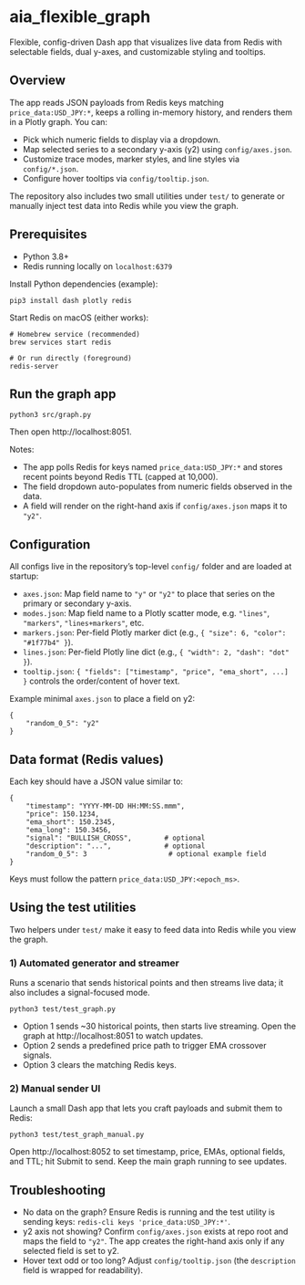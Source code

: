 # aia_flexible_graph

Flexible, config-driven Dash app that visualizes live data from Redis with selectable fields, dual y-axes, and customizable styling and tooltips.

## Overview

The app reads JSON payloads from Redis keys matching `price_data:USD_JPY:*`, keeps a rolling in-memory history, and renders them in a Plotly graph. You can:

- Pick which numeric fields to display via a dropdown.
- Map selected series to a secondary y-axis (y2) using `config/axes.json`.
- Customize trace modes, marker styles, and line styles via `config/*.json`.
- Configure hover tooltips via `config/tooltip.json`.

The repository also includes two small utilities under `test/` to generate or manually inject test data into Redis while you view the graph.

## Prerequisites

- Python 3.8+
- Redis running locally on `localhost:6379`

Install Python dependencies (example):

```
pip3 install dash plotly redis
```

Start Redis on macOS (either works):

```
# Homebrew service (recommended)
brew services start redis

# Or run directly (foreground)
redis-server
```

## Run the graph app

```
python3 src/graph.py
```

Then open http://localhost:8051.

Notes:

- The app polls Redis for keys named `price_data:USD_JPY:*` and stores recent points beyond Redis TTL (capped at 10,000).
- The field dropdown auto-populates from numeric fields observed in the data.
- A field will render on the right-hand axis if `config/axes.json` maps it to `"y2"`.

## Configuration

All configs live in the repository’s top-level `config/` folder and are loaded at startup:

- `axes.json`: Map field name to `"y"` or `"y2"` to place that series on the primary or secondary y-axis.
- `modes.json`: Map field name to a Plotly scatter mode, e.g. `"lines"`, `"markers"`, `"lines+markers"`, etc.
- `markers.json`: Per-field Plotly marker dict (e.g., `{ "size": 6, "color": "#1f77b4" }`).
- `lines.json`: Per-field Plotly line dict (e.g., `{ "width": 2, "dash": "dot" }`).
- `tooltip.json`: `{ "fields": ["timestamp", "price", "ema_short", ...] }` controls the order/content of hover text.

Example minimal `axes.json` to place a field on y2:

```
{
	"random_0_5": "y2"
}
```

## Data format (Redis values)

Each key should have a JSON value similar to:

```
{
	"timestamp": "YYYY-MM-DD HH:MM:SS.mmm",
	"price": 150.1234,
	"ema_short": 150.2345,
	"ema_long": 150.3456,
	"signal": "BULLISH_CROSS",        # optional
	"description": "...",             # optional
	"random_0_5": 3                    # optional example field
}
```

Keys must follow the pattern `price_data:USD_JPY:<epoch_ms>`.

## Using the test utilities

Two helpers under `test/` make it easy to feed data into Redis while you view the graph.

### 1) Automated generator and streamer

Runs a scenario that sends historical points and then streams live data; it also includes a signal-focused mode.

```
python3 test/test_graph.py
```

- Option 1 sends ~30 historical points, then starts live streaming. Open the graph at http://localhost:8051 to watch updates.
- Option 2 sends a predefined price path to trigger EMA crossover signals.
- Option 3 clears the matching Redis keys.

### 2) Manual sender UI

Launch a small Dash app that lets you craft payloads and submit them to Redis:

```
python3 test/test_graph_manual.py
```

Open http://localhost:8052 to set timestamp, price, EMAs, optional fields, and TTL; hit Submit to send. Keep the main graph running to see updates.

## Troubleshooting

- No data on the graph? Ensure Redis is running and the test utility is sending keys: `redis-cli keys 'price_data:USD_JPY:*'`.
- y2 axis not showing? Confirm `config/axes.json` exists at repo root and maps the field to `"y2"`. The app creates the right-hand axis only if any selected field is set to y2.
- Hover text odd or too long? Adjust `config/tooltip.json` (the `description` field is wrapped for readability).


